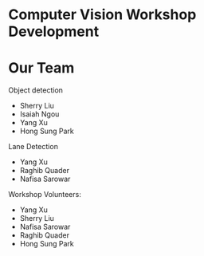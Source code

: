 # Computer Vision Workshop Development 

# Our Team

Object detection
* Sherry Liu 
* Isaiah Ngou 
* Yang Xu
* Hong Sung Park

Lane Detection
* Yang Xu
* Raghib Quader
* Nafisa Sarowar

Workshop Volunteers:
* Yang Xu
* Sherry Liu 
* Nafisa Sarowar
* Raghib Quader
* Hong Sung Park
